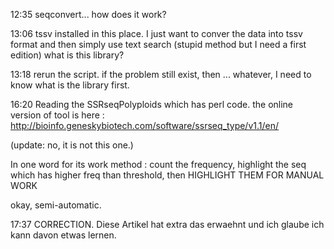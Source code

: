 12:35 
seqconvert... how does it work? 

13:06
tssv installed in this place. 
I just want to conver the data into tssv format and then simply use text search (stupid method but I need a first edition)
what is this library?

13:18 
rerun the script. if the problem still exist, then ...
whatever, I need to know what is the library first.

16:20 
Reading the SSRseqPolyploids which has perl code. 
the online version of tool is here : http://bioinfo.geneskybiotech.com/software/ssrseq_type/v1.1/en/ 

(update: no, it is not this one.)

In one word for its work method : count the frequency, highlight the seq which has higher freq than threshold, then HIGHLIGHT THEM FOR MANUAL WORK 

okay, semi-automatic. 

17:37 
CORRECTION. 
Diese Artikel hat extra das erwaehnt und ich glaube ich kann davon etwas lernen.

